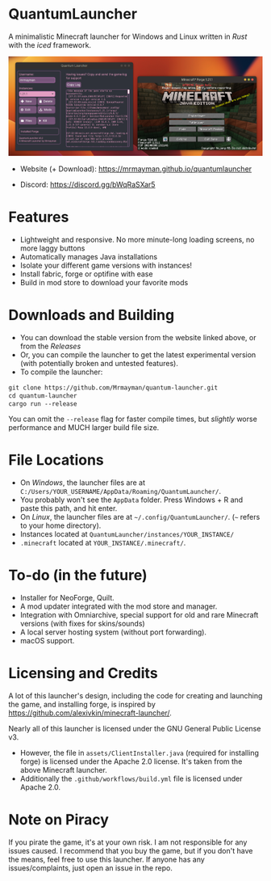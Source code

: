 # QuantumLauncher
A minimalistic Minecraft launcher for Windows and Linux written in *Rust* with the *iced* framework.

![Preview](quantum_launcher.png)

- Website (+ Download): https://mrmayman.github.io/quantumlauncher

- Discord: https://discord.gg/bWqRaSXar5

# Features
- Lightweight and responsive. No more minute-long loading screens, no more laggy buttons
- Automatically manages Java installations
- Isolate your different game versions with instances!
- Install fabric, forge or optifine with ease
- Build in mod store to download your favorite mods
# Downloads and Building
- You can download the stable version from the website linked above, or from the *Releases*
- Or, you can compile the launcher to get the latest experimental version (with potentially broken and untested features).
- To compile the launcher:
```
git clone https://github.com/Mrmayman/quantum-launcher.git
cd quantum-launcher
cargo run --release
```
You can omit the `--release` flag for faster compile times, but *slightly* worse performance and MUCH larger build file size.

# File Locations
- On *Windows*, the launcher files are at `C:/Users/YOUR_USERNAME/AppData/Roaming/QuantumLauncher/`.
- You probably won't see the `AppData` folder. Press Windows + R and paste this path, and hit enter.
- On *Linux*, the launcher files are at `~/.config/QuantumLauncher/`. (`~` refers to your home directory).
- Instances located at `QuantumLauncher/instances/YOUR_INSTANCE/`
- `.minecraft` located at `YOUR_INSTANCE/.minecraft/`.

# To-do (in the future)
- Installer for NeoForge, Quilt.
- A mod updater integrated with the mod store and manager.
- Integration with Omniarchive, special support for old and rare Minecraft versions (with fixes for skins/sounds)
- A local server hosting system (without port forwarding).
- macOS support.

# Licensing and Credits
A lot of this launcher's design, including the code for creating and launching the game, and installing forge, is inspired by https://github.com/alexivkin/minecraft-launcher/.

Nearly all of this launcher is licensed under the GNU General Public License v3.

- However, the file in `assets/ClientInstaller.java` (required for installing forge) is licensed under the Apache 2.0 license. It's taken from the above Minecraft launcher.
- Additionally the `.github/workflows/build.yml` file is licensed under Apache 2.0.

# Note on Piracy
If you pirate the game, it's at your own risk. I am not responsible for any issues caused. I recommend that you buy the game, but if you don't have the means, feel free to use this launcher.
If anyone has any issues/complaints, just open an issue in the repo.
